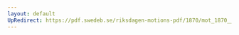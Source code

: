 ```yaml
---
layout: default
UpRedirect: https://pdf.swedeb.se/riksdagen-motions-pdf/1870/mot_1870__ak__00221/mot_1870__ak__00221_001.pdf
---
```

